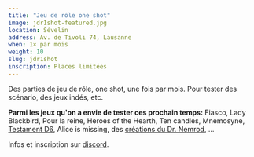 ```yaml
---
title: "Jeu de rôle one shot"
image: jdr1shot-featured.jpg
location: Sévelin
address: Av. de Tivoli 74, Lausanne
when: 1× par mois
weight: 10
slug: jdr1shot
inscription: Places limitées
---
```


Des parties de jeu de rôle, one shot, une fois par mois. Pour tester des scénario, des jeux indés, etc.

**Parmi les jeux qu'on a envie de tester ces prochain temps:** Fiasco, Lady Blackbird, Pour la reine, Heroes of the Hearth, Ten candles, Mnemosyne, [Testament D6](https://www.pointkt.org/wp-content/uploads/2021/06/Testament-d6-1.2.pdf), Alice is missing, des [créations du Dr. Nemrod](https://drnemrod.ch/download/), …

Infos et inscription sur [discord](https://discord.gg/7FG3WvW).